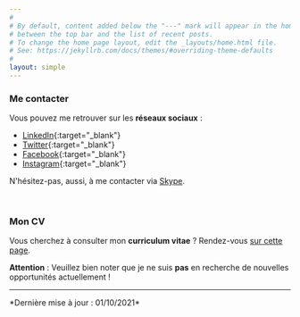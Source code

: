 ```yaml
---
#
# By default, content added below the "---" mark will appear in the home page
# between the top bar and the list of recent posts.
# To change the home page layout, edit the _layouts/home.html file.
# See: https://jekyllrb.com/docs/themes/#overriding-theme-defaults
#
layout: simple
---
```


### Me contacter

Vous pouvez me retrouver sur les **réseaux sociaux** :
 - [LinkedIn](https://linkedin.portet.org){:target="_blank"}
 - [Twitter](https://twitter.portet.org){:target="_blank"}
 - [Facebook](https://facebook.portet.org){:target="_blank"}
 - [Instagram](https://instagram.portet.org){:target="_blank"}

N'hésitez-pas, aussi, à me contacter via <a href="skype:cyril-portet?chat">Skype</a>.

&nbsp;

### Mon CV

Vous cherchez à consulter mon **curriculum vitae** ?
Rendez-vous [sur cette page](https://www.portet.org/resume). 

**Attention** : Veuillez bien noter que je ne suis **pas** en recherche de nouvelles opportunités actuellement !

<hr/>
*Dernière mise à jour : 01/10/2021*
